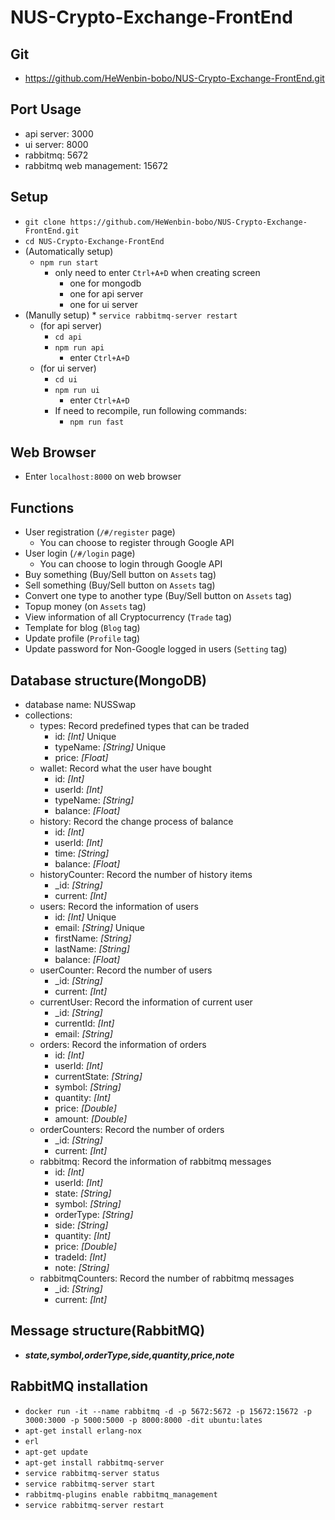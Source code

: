 # NUS-Crypto-Exchange-FrontEnd

## Git
* https://github.com/HeWenbin-bobo/NUS-Crypto-Exchange-FrontEnd.git

## Port Usage
* api server: 3000
* ui server: 8000
* rabbitmq: 5672
* rabbitmq web management: 15672

## Setup
* ```git clone https://github.com/HeWenbin-bobo/NUS-Crypto-Exchange-FrontEnd.git```
* ```cd NUS-Crypto-Exchange-FrontEnd```
* (Automatically setup)
    * ```npm run start```
        * only need to enter ```Ctrl+A+D``` when creating screen
            * one for mongodb
            * one for api server
            * one for ui server
* (Manully setup)
        * ```service rabbitmq-server restart```
    * (for api server)
        * ```cd api```
        * ```npm run api```
            * enter ```Ctrl+A+D```
    * (for ui server)
        * ```cd ui```
        * ```npm run ui```
            * enter ```Ctrl+A+D```
        * If need to recompile, run following commands:
            * ```npm run fast```

## Web Browser
* Enter ```localhost:8000``` on web browser

## Functions
* User registration (```/#/register``` page)
    * You can choose to register through Google API
* User login (```/#/login``` page)
    * You can choose to login through Google API
* Buy something (Buy/Sell button on ```Assets``` tag)
* Sell something (Buy/Sell button on ```Assets``` tag)
* Convert one type to another type (Buy/Sell button on ```Assets``` tag)
* Topup money (on ```Assets``` tag)
* View information of all Cryptocurrency (```Trade``` tag)
* Template for blog (```Blog``` tag)
* Update profile (```Profile``` tag)
* Update password for Non-Google logged in users (```Setting``` tag)

## Database structure(MongoDB)
* database name: NUSSwap
* collections:
    * types: Record predefined types that can be traded
        * id: *[Int]* Unique
        * typeName: *[String]* Unique
        * price: *[Float]*
    * wallet: Record what the user have bought
        * id: *[Int]*
        * userId: *[Int]*
        * typeName: *[String]*
        * balance: *[Float]*
    * history: Record the change process of balance
        * id: *[Int]*
        * userId: *[Int]*
        * time: *[String]*
        * balance: *[Float]*
    * historyCounter: Record the number of history items
        * _id: *[String]*
        * current: *[Int]*
    * users: Record the information of users
        * id: *[Int]* Unique
        * email: *[String]* Unique
        * firstName: *[String]*
        * lastName: *[String]*
        * balance: *[Float]*
    * userCounter: Record the number of users
        * _id: *[String]*
        * current: *[Int]*
    * currentUser: Record the information of current user
        * _id: *[String]*
        * currentId: *[Int]*
        * email: *[String]*
    * orders: Record the information of orders
        * id: *[Int]*
        * userId: *[Int]*
        * currentState: *[String]*
        * symbol: *[String]*
        * quantity: *[Int]*
        * price: *[Double]*
        * amount: *[Double]*
    * orderCounters: Record the number of orders
        * _id: *[String]*
        * current: *[Int]*
    * rabbitmq: Record the information of rabbitmq messages
        * id: *[Int]*
        * userId: *[Int]*
        * state: *[String]*
        * symbol: *[String]*
        * orderType: *[String]*
        * side: *[String]*
        * quantity: *[Int]*
        * price: *[Double]*
        * tradeId: *[Int]*
        * note: *[String]*
    * rabbitmqCounters: Record the number of rabbitmq messages
        * _id: *[String]*
        * current: *[Int]*

## Message structure(RabbitMQ)
* ***state,symbol,orderType,side,quantity,price,note***
  
## RabbitMQ installation
* ```docker run -it --name rabbitmq -d -p 5672:5672 -p 15672:15672 -p 3000:3000 -p 5000:5000 -p 8000:8000 -dit ubuntu:lates```
* ```apt-get install erlang-nox```
* ```erl```
* ```apt-get update```
* ```apt-get install rabbitmq-server```
* ```service rabbitmq-server status```
* ```service rabbitmq-server start```
* ```rabbitmq-plugins enable rabbitmq_management```
* ```service rabbitmq-server restart```